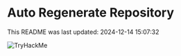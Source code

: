 # Auto Regenerate Repository

This README was last updated: 2024-12-14 15:07:32

 ![TryHackMe](https://tryhackme.com/badge/533634)